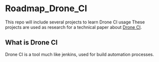 # Roadmap_Drone_CI
This repo will include several projects to learn Drone CI usage
These projects are used as research for a technical paper about [Drone CI](https://www.drone.io/).

## What is Drone CI
Drone CI is a tool much like jenkins, used for build automation processes.
